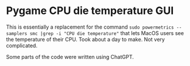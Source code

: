 # Pygame CPU die temperature GUI

This is essentially a replacement for the command `sudo powermetrics --samplers smc |grep -i "CPU die temperature"` that lets MacOS users see the temperature of their CPU. Took about a day to make. Not very complicated.

Some parts of the code were written using ChatGPT.

